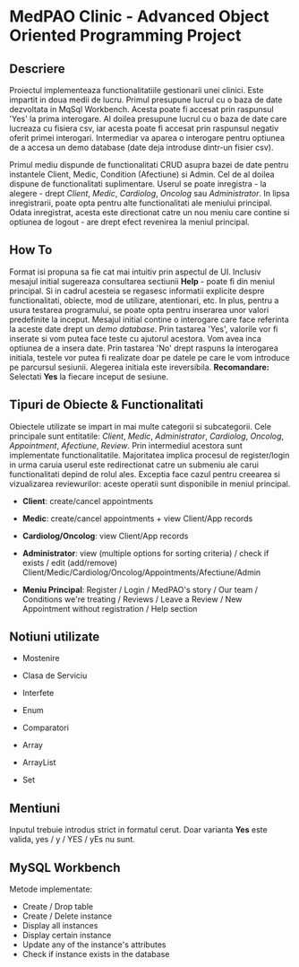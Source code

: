 # MedPAO Clinic - Advanced Object Oriented Programming Project

## Descriere

  Proiectul implementeaza functionalitatiile gestionarii unei clinici. Este impartit in doua medii de lucru. Primul presupune lucrul cu o baza de date dezvoltata in
  MqSql Workbench. Acesta poate fi accesat prin raspunsul 'Yes' la prima interogare. Al doilea presupune lucrul cu o baza de date care lucreaza cu fisiera csv, iar acesta poate fi accesat prin raspunsul negativ oferit primei interogari. Intermediar va aparea o interogare pentru optiunea de a accesa un demo database (date deja introduse dintr-un fisier csv).
  
  Primul mediu dispunde de functionalitati CRUD asupra bazei de date pentru instantele Client, Medic, Condition (Afectiune) si Admin. Cel de al doilea dispune de functionalitati suplimentare. Userul se poate inregistra - la alegere -
  drept *Client*, *Medic*, *Cardiolog*, *Oncolog* sau *Administrator*. In lipsa inregistrarii, poate opta pentru alte functionalitati ale meniului principal. Odata inregistrat, acesta este directionat catre un nou meniu care contine si optiunea de logout - are drept efect revenirea la meniul principal.
  
## How To
    
  Format isi propuna sa fie cat mai intuitiv prin aspectul de UI. Inclusiv mesajul initial sugereaza consultarea sectiunii **Help** - poate fi
  din meniul principal. Si in cadrul acesteia se regasesc informatii explicite despre functionalitati, obiecte, mod de utilizare, atentionari, etc. 
  In plus, pentru a usura testarea programului, se poate opta pentru inserarea unor valori predefinite la inceput. Mesajul initial contine o interogare care face referinta la aceste date drept un *demo database*. Prin tastarea 'Yes', valorile vor fi inserate si vom putea face teste cu ajutorul acestora. Vom avea inca optiunea de a insera date. Prin tastarea 'No' drept raspuns la interogarea initiala, testele vor putea fi realizate doar pe datele pe care le vom introduce pe parcursul sesiunii. Alegerea initiala este ireversibila. **Recomandare:** Selectati **Yes** la fiecare inceput de sesiune.

  
## Tipuri de Obiecte & Functionalitati
  
  
  Obiectele utilizate se impart in mai multe categorii si subcategorii. Cele principale sunt entitatile: *Client*, *Medic*, *Administrator*, *Cardiolog*, *Oncolog*, *Appointment*,
  *Afectiune*, *Review*. Prin intermediul acestora sunt implementate functionalitatile. Majoritatea implica procesul de register/login in urma caruia userul este redirectionat catre un submeniu ale carui functionalitati depind de rolul ales. Exceptia face cazul pentru creearea si vizualizarea reviewurilor: aceste operatii sunt disponibile in meniul principal.
  
  * **Client**: create/cancel appointments
  
  * **Medic**: create/cancel appointments + view Client/App records
  
  * **Cardiolog/Oncolog**: view Client/App records
  
  * **Administrator**: view (multiple options for sorting criteria) / check if exists / edit (add/remove)  Client/Medic/Cardiolog/Oncolog/Appointments/Afectiune/Admin
  
  * **Meniu Principal**: Register / Login / MedPAO's story / Our team / Conditions we're treating / Reviews / Leave a Review / New Appointment without registration / 
  Help section

  ## Notiuni utilizate

  * Mostenire 

  * Clasa de Serviciu

  * Interfete

  * Enum 
  
  * Comparatori

  * Array

  * ArrayList

  * Set


  ## Mentiuni

  Inputul trebuie introdus strict in formatul cerut. Doar varianta **Yes** este valida, yes / y / YES / yEs nu sunt.

  ## MySQL Workbench

  Metode implementate:

  * Create / Drop table
  * Create / Delete instance
  * Display all instances
  * Display certain instance
  * Update any of the instance's attributes
  * Check if instance exists in the database
  
  

